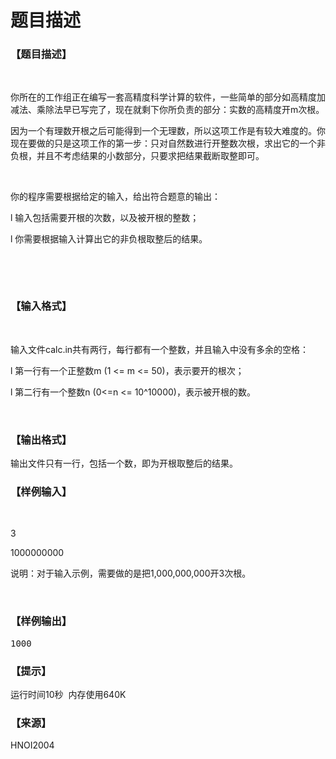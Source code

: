# 题目描述


<h3>
【题目描述】
</h3>
<p>
<br/>
</p>
<p>
你所在的工作组正在编写一套高精度科学计算的软件，一些简单的部分如高精度加减法、乘除法早已写完了，现在就剩下你所负责的部分：实数的高精度开m次根。
</p>
<p>
因为一个有理数开根之后可能得到一个无理数，所以这项工作是有较大难度的。你现在要做的只是这项工作的第一步：只对自然数进行开整数次根，求出它的一个非负根，并且不考虑结果的小数部分，只要求把结果截断取整即可。
</p>
<p>
<br/>
</p>
<p>
你的程序需要根据给定的输入，给出符合题意的输出：
</p>
<p>
l 输入包括需要开根的次数，以及被开根的整数；
</p>
<p>
l 你需要根据输入计算出它的非负根取整后的结果。
</p>
<p>
<br/>
</p>
<p>
<br/>
</p>
<h3>
【输入格式】
</h3>
<p>
<br/>
</p>
<p>
输入文件calc.in共有两行，每行都有一个整数，并且输入中没有多余的空格：
</p>
<p>
l 第一行有一个正整数m (1 &lt;= m &lt;= 50)，表示要开的根次；
</p>
<p>
l 第二行有一个整数n (0&lt;=n &lt;= 10^10000)，表示被开根的数。
</p>
<p>
<br/>
</p>
<h3>
【输出格式】
</h3>
<p>
输出文件只有一行，包括一个数，即为开根取整后的结果。
</p>
<h3>
【样例输入】
</h3>
<p>
<br/>
</p>
<p>
3
</p>
<p>
1000000000
</p>
<p>
说明：对于输入示例，需要做的是把1,000,000,000开3次根。
</p>
<p>
<br/>
</p>
<h3>
【样例输出】
</h3>
<pre>1000</pre>
<h3>
【提示】
</h3>
<p>
运行时间10秒  内存使用640K
</p>
<h3>
【来源】
</h3>
<p>
HNOI2004
</p>
